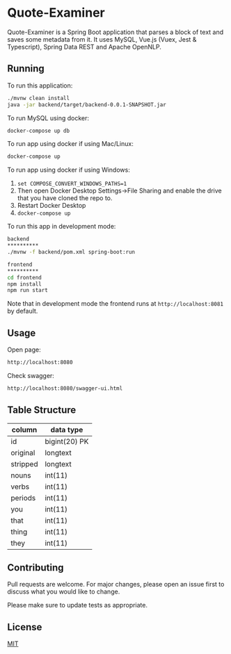 # Quote-Examiner

Quote-Examiner is a Spring Boot application that parses a block of text and saves some metadata from it. It uses MySQL, Vue.js (Vuex, Jest & Typescript), Spring Data REST and Apache OpenNLP.

## Running

To run this application:

```bash
./mvnw clean install
java -jar backend/target/backend-0.0.1-SNAPSHOT.jar
```

To run MySQL using docker:
```bash
docker-compose up db
```

To run app using docker if using Mac/Linux:
```bash
docker-compose up
```

To run app using docker if using Windows:
1. `set COMPOSE_CONVERT_WINDOWS_PATHS=1`
2. Then open Docker Desktop Settings->File Sharing and enable the drive that you have cloned the repo to.
3. Restart Docker Desktop
4. `docker-compose up`

To run this app in development mode:
```bash
backend
**********
./mvnw -f backend/pom.xml spring-boot:run

frontend
**********
cd frontend
npm install
npm run start
```
Note that in development mode the frontend runs at `http://localhost:8081` by default.

## Usage

Open page:
```bash
http://localhost:8080
```

Check swagger:
```bash
http://localhost:8080/swagger-ui.html
```

## Table Structure

|  column  |   data type   |
| -------- | ------------- |
|   id     | bigint(20) PK |
| original |    longtext   |
| stripped |    longtext   |
|   nouns  |    int(11)    |
|   verbs  |    int(11)    |
|  periods |    int(11)    |
|   you    |    int(11)    |
|   that   |    int(11)    |
|   thing  |    int(11)    |
|   they   |    int(11)    |

## Contributing
Pull requests are welcome. For major changes, please open an issue first to discuss what you would like to change.

Please make sure to update tests as appropriate.

## License
[MIT](https://choosealicense.com/licenses/mit/)
